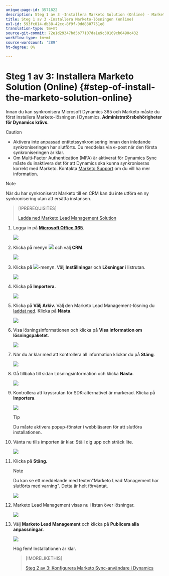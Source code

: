 ```yaml
---
unique-page-id: 3571822
description: Steg 1 av 3 -Installera Marketo Solution (Online) - Marketo Docs - Produktdokumentation
title: Steg 1 av 3 -Installera Marketo-lösningen (online)
exl-id: 593fc014-db38-42cc-8f9f-0dd8307751e8
translation-type: tm+mt
source-git-commit: 72e1d29347bd5b77107da1e9c30169cb6490c432
workflow-type: tm+mt
source-wordcount: '289'
ht-degree: 0%

---
```


# Steg 1 av 3: Installera Marketo Solution (Online) {#step-of-install-the-marketo-solution-online}

Innan du kan synkronisera Microsoft Dynamics 365 och Marketo måste du först installera Marketo-lösningen i Dynamics. **Administratörsbehörigheter för Dynamics krävs.**

>[!CAUTION]
>
>* Aktivera inte anpassad entitetssynkronisering innan den inledande synkroniseringen har slutförts. Du meddelas via e-post när den första synkroniseringen är klar.
>* Om Multi-Factor Authentication (MFA) är aktiverat för Dynamics Sync måste du inaktivera det för att Dynamics ska kunna synkroniseras korrekt med Marketo. Kontakta [Marketo Support](https://nation.marketo.com/t5/Support/ct-p/Support) om du vill ha mer information.


>[!NOTE]
>
>När du har synkroniserat Marketo till en CRM kan du inte utföra en ny synkronisering utan att ersätta instansen.

>[!PREREQUISITES]
>
>[Ladda ned Marketo Lead Management Solution](/help/marketo/product-docs/crm-sync/microsoft-dynamics-sync/sync-setup/download-the-marketo-lead-management-solution.md)

1. Logga in på **[Microsoft Office 365](https://login.microsoftonline.com/)**.

   ![](assets/image2015-3-16-15-3a58-3a55.png)

1. Klicka på menyn ![](assets/image2015-3-16-16-3a1-3a13.png) och välj **CRM**.

   ![](assets/image2015-3-16-16-3a0-3a10.png)

1. Klicka på ![](assets/image2015-5-13-10-3a5-3a8.png)-menyn. Välj **Inställningar** och **Lösningar** i listrutan.

   ![](assets/image2015-5-13-10-3a4-3a1.png)

1. Klicka på **Importera.**

   ![](assets/image2015-3-19-8-3a34-3a8.png)

1. Klicka på **Välj Arkiv.** Välj den Marketo Lead Management-lösning du  [laddat ned](/help/marketo/product-docs/crm-sync/microsoft-dynamics-sync/sync-setup/download-the-marketo-lead-management-solution.md). Klicka på **Nästa**.

   ![](assets/image2015-10-9-14-3a44-3a14.png)

1. Visa lösningsinformationen och klicka på **Visa information om lösningspaketet**.

   ![](assets/image2015-10-9-15-3a4-3a16.png)

1. När du är klar med att kontrollera all information klickar du på **Stäng**.

   ![](assets/image2015-10-9-14-3a57-3a3.png)

1. Gå tillbaka till sidan Lösningsinformation och klicka **Nästa**.

   ![](assets/image2015-10-9-14-3a59-3a24.png)

1. Kontrollera att kryssrutan för SDK-alternativet är markerad. Klicka på **Importera**.

   ![](assets/image2015-10-9-15-3a7-3a12.png)

   >[!TIP]
   >
   >Du måste aktivera popup-fönster i webbläsaren för att slutföra installationen.

1. Vänta nu tills importen är klar. Ställ dig upp och sträck lite.

   ![](assets/image2015-3-11-11-3a34-3a9.png)

1. Klicka på **Stäng.**

   >[!NOTE]
   >
   >Du kan se ett meddelande med texten&quot;Marketo Lead Management har slutförts med varning&quot;. Detta är helt förväntat.

   ![](assets/image2015-3-13-9-3a54-3a39.png)

1. Marketo Lead Management visas nu i listan över lösningar.

   ![](assets/image2015-3-19-8-3a40-3a38.png)

1. Välj **Marketo Lead Management** och klicka på **Publicera alla anpassningar.**

   ![](assets/image2015-3-19-8-3a41-3a21.png)

   Hög fem! Installationen är klar.

   >[!MORELIKETHIS]
   >
   >[Steg 2 av 3: Konfigurera Marketo Sync-användare i Dynamics](/help/marketo/product-docs/crm-sync/microsoft-dynamics-sync/sync-setup/microsoft-dynamics-365/step-2-of-3-set-up.md)
